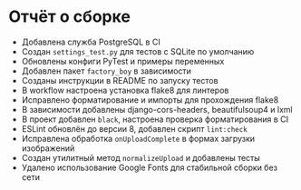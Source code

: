 # Отчёт о сборке

- Добавлена служба PostgreSQL в CI
- Создан `settings_test.py` для тестов с SQLite по умолчанию
- Обновлены конфиги PyTest и примеры переменных
- Добавлен пакет `factory_boy` в зависимости
- Созданы инструкции в README по запуску тестов
- В workflow настроена установка flake8 для линтеров
- Исправлено форматирование и импорты для прохождения flake8
- В зависимости добавлены django-cors-headers, beautifulsoup4 и lxml
- В проект добавлен `black`, настроена проверка форматирования в CI
- ESLint обновлён до версии 8, добавлен скрипт `lint:check`
- Исправлена обработка `onUploadComplete` в формах загрузки изображений
- Создан утилитный метод `normalizeUpload` и добавлены тесты
- Удалено использование Google Fonts для стабильной сборки без сети
